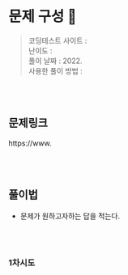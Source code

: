 # 문제 구성 📖
> 코딩테스트 사이트 :    
> 난이도 :       
> 풀이 날짜 : 2022.    
> 사용한 풀이 방법 :  

<br></br>

## 문제링크
https://www.

<br></br>

## 풀이법
- 문제가 원하고자하는 답을 적는다. 

<br></br>
### 1차시도